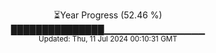 <p align="center">
⏳Year Progress (52.46 %)<br>
███████████████▁▁▁▁▁▁▁▁▁▁▁▁▁▁▁ <br>
<sub>Updated: Thu, 11 Jul 2024 00:10:31 GMT</sub>
</p>

